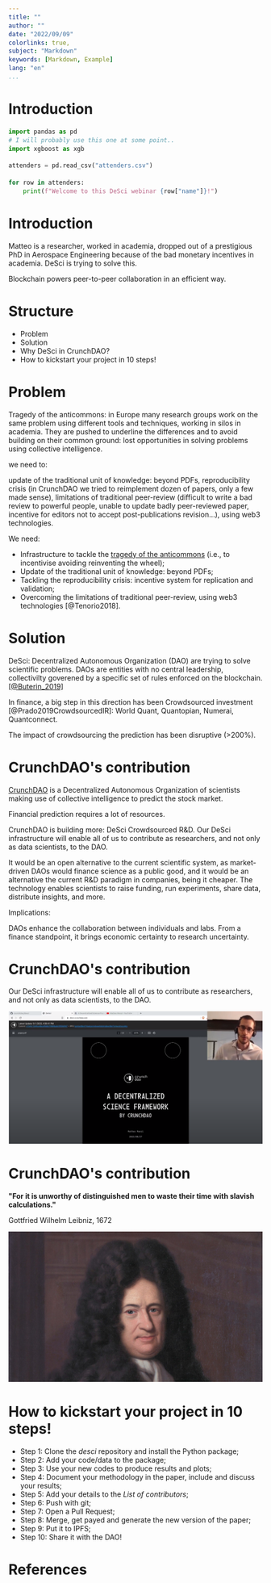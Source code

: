 ```yaml
---
title: ""
author: ""
date: "2022/09/09"
colorlinks: true,
subject: "Markdown"
keywords: [Markdown, Example]
lang: "en"
...
```


# Introduction

```python
import pandas as pd
# I will probably use this one at some point..
import xgboost as xgb

attenders = pd.read_csv("attenders.csv")

for row in attenders:
    print(f"Welcome to this DeSci webinar {row["name"]}!")
```

# Introduction

Matteo is a researcher, worked in academia, dropped out of a prestigious PhD in Aerospace Engineering because of the bad monetary incentives in academia. DeSci is trying to solve this.

Blockchain powers peer-to-peer collaboration in an efficient way.

# Structure

- Problem
- Solution
- Why DeSci in CrunchDAO?
- How to kickstart your project in 10 steps!

# Problem

Tragedy of the anticommons: in Europe many research groups work on the same problem using different tools and techniques, working in silos in academia. They are pushed to underline the differences and to avoid building on their common ground: lost opportunities in solving problems using collective intelligence.

we need to:

update of the traditional unit of knowledge: beyond PDFs, reproducibility crisis (in CrunchDAO we tried to reimplement dozen of papers, only a few made sense), limitations of traditional peer-review (difficult to write a bad review to powerful people, unable to update badly peer-reviewed paper, incentive for editors not to accept post-publications revision...), using web3 technologies.

We need:

- Infrastructure to tackle the [tragedy of the anticommons](https://en.wikipedia.org/wiki/Tragedy_of_the_anticommons) (i.e., to incentivise avoiding reinventing the wheel);
- Update of the traditional unit of knowledge: beyond PDFs;
- Tackling the reproducibility crisis: incentive system for replication and validation;
- Overcoming the limitations of traditional peer-review, using web3 technologies [@Tenorio2018].


# Solution

DeSci: Decentralized Autonomous Organization (DAO) are trying to solve scientific problems. DAOs are entities with no central leadership, collectivilty goverened by a specific set of rules enforced on the blockchain.  [[@Buterin_2019]](https://arxiv.org/abs/1809.06421)

In finance, a big step in this direction has been Crowdsourced investment [@Prado2019CrowdsourcedIR]: World Quant, Quantopian, Numerai, Quantconnect.

The impact of crowdsourcing the prediction has been disruptive (>200%).

# CrunchDAO's contribution

[CrunchDAO](https://www.crunchdao.com/) is a Decentralized Autonomous Organization of scientists making use of collective intelligence to predict the stock market.

Financial prediction requires a lot of resources.

CrunchDAO is building more: DeSci Crowdsourced R&D. Our DeSci infrastructure will enable all of us to contribute as researchers, and not only as data scientists, to the DAO.

It would be an open alternative to the current scientific system, as market-driven DAOs would finance science as a public good, and it would be an alternative the current R&D paradigm in companies, being it cheaper. The technology enables scientists to raise funding, run experiments, share data, distribute insights, and more.

Implications:

DAOs enhance the collaboration between individuals and labs. From a finance standpoint, it brings economic certainty to research uncertainty.

# CrunchDAO's contribution

Our DeSci infrastructure will enable all of us to contribute as researchers, and not only as data scientists, to the DAO.

[![IMAGE ALT TEXT HERE](./figures/youtube_preview.png)](https://www.youtube.com/watch?v=tsPmvGHMxrk)

# CrunchDAO's contribution

**"For it is unworthy of distinguished men to waste their time with slavish calculations."**

Gottfried Wilhelm Leibniz, 1672

 ![](figures/leibniz.jpg)

# How to kickstart your project in 10 steps!

- Step 1: Clone the *desci* repository and install the Python package;
- Step 2: Add your code/data to the package;
- Step 3: Use your new codes to produce results and plots;
- Step 4: Document your methodology in the paper, include and discuss your results;
- Step 5: Add your details to the *List of contributors*;
- Step 6: Push with git;
- Step 7: Open a Pull Request;
- Step 8: Merge, get payed and generate the new version of the paper;
- Step 9: Put it to IPFS;
- Step 10: Share it with the DAO!

# References
